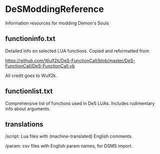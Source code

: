# DeSModdingReference
Information resources for modding Demon's Souls

functioninfo.txt
-

Detailed info on selected LUA functions. Copied and reformatted from 

https://github.com/Wulf2k/DeS-FunctionCall/blob/master/DeS-FunctionCall/DeS-FunctionCall.vb

All credit goes to Wulf2k.

functionlist.txt
-

Comprehensive list of functions used in DeS LUAs. Includes rudimentary info about arguments.

translations
-

/script: Lua files with (machine-translated) English comments.

/param: csv files with English param names, for DSMS import.
